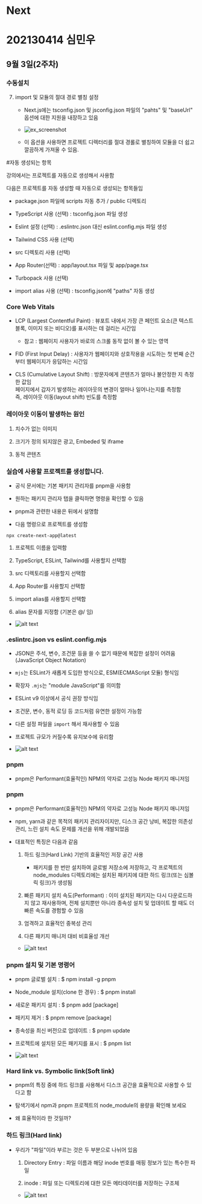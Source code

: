 # Next
# 202130414 심민우

## 9월 3일(2주차)

### 수동설치

7. import 및 모듈의 절대 경로 별칭 설정

    - Next.js에는 tsconfig.json 및 jsconfig.json 파일의 "pahts" 및 "baseUrl" 옵션에 대한 지원을 내장하고 있음

    - ![ex_screenshot](./file/절대경로.png)

    - 이 옵션을 사용하면 프로젝트 디렉터리를 절대 경롤로 별칭하여 모듈을 더 쉽고 깔끔하게 가져올 수 있음.


#자동 생성되는 항목

강의에서는 프로젝트를 자동으로 생성해서 사용함

다음은 프로젝트를 자동 생성할 때 자동으로 생성되는 항목들임

- package.json 파일에 scripts 자동 추가 / public 디렉토리

- TypeScript 사용 (선택) : tsconfig.json 파일 생성
- Eslint 설정 (선택) : .eslintrc.json 대신 eslint.config.mjs 파일 생성
- Tailwind CSS 사용 (선택)
- src 디렉토리 사용 (선택)
- App Router(선택) : app/layout.tsx 파일 및 app/page.tsx
- Turbopack 사용 (선택)
- import alias 사용 (선택) : tsconfig.json에 "paths" 자동 생성

### Core Web Vitals

- LCP (Largest Contentful Paint) : 뷰포트 내에서 가장 큰 페인트 요소(큰 텍스트 블록, 이미지 또는 비디오)를 표시하는 데 걸리는 시간임  
  - 참고 : 웹페이지 사용자가 바로의 스크롤 동작 없이 볼 수 있는 영역

- FID (First Input Delay) : 사용자가 웹페이지와 상호작용을 시도하는 첫 번째 순간부터 웹페이지가 응답하는 시간임

- CLS (Cumulative Layout Shift) : 방문자에게 콘텐츠가 얼마나 불안정한 지 측정한 값임  
  페이지에서 갑자기 발생하는 레이아웃의 변경이 얼마나 일어나는지를 측정함  
  즉, 레이아웃 이동(layout shift) 빈도를 측정함

### 레이아웃 이동이 발생하는 원인
1. 치수가 없는 이미지

2. 크기가 정의 되지않은 광고, Embeded 및 iframe
3. 동적 콘텐츠

### 실습에 사용할 프로젝트를 생성합니다.

- 공식 문서에는 기본 패키지 관리자를 pnpm을 사용함  

- 원하는 패키지 관리자 탭을 클릭하면 명령을 확인할 수 있음  
- pnpm과 관련한 내용은 뒤에서 설명함  
- 다음 명령으로 프로젝트를 생성함  

`npx create-next-app@latest`

1. 프로젝트 이름을 입력함  

2. TypeScript, ESLint, Tailwind를 사용할지 선택함  
3. src 디렉토리를 사용할지 선택함  
4. App Router를 사용할지 선택함  
5. import alias를 사용할지 선택함  
6. alias 문자를 지정함 (기본은 @/ 임)

- ![alt text](./file/nextjs설치.png)

### .eslintrc.json vs eslint.config.mjs
- JSON은 주석, 변수, 조건문 등을 쓸 수 없기 때문에 복잡한 설정이 어려움 (JavaScript Object Notation)  

- `mjs`는 ESLint가 새롭게 도입한 방식으로, ESM(ECMAScript 모듈) 형식임  
- 확장자 `.mjs`는 "module JavaScript"를 의미함  
- ESLint v9 이상에서 공식 권장 방식임  
- 조건문, 변수, 동적 로딩 등 코드처럼 유연한 설정이 가능함  
- 다른 설정 파일을 `import` 해서 재사용할 수 있음  
- 프로젝트 규모가 커질수록 유지보수에 유리함
- ![alt text](./file/eslintrcvseslint.png)


### pnpm
- pnpm은 Performant(효율적인) NPM의 약자로 고성능 Node 패키지 매니저임  

### pnpm
- pnpm은 Performant(효율적인) NPM의 약자로 고성능 Node 패키지 매니저임  

- npm, yarn과 같은 목적의 패키지 관리자이지만, 디스크 공간 낭비, 복잡한 의존성 관리, 느린 설치 속도 문제를 개선을 위해 개발되었음  
- 대표적인 특징은 다음과 같음  
  1. 하드 링크(Hard Link) 기반의 효율적인 저장 공간 사용  
     - 패키지를 한 번만 설치하여 글로벌 저장소에 저장하고, 각 프로젝트의 node_modules 디렉토리에는 설치된 패키지에 대한 하드 링크(또는 심볼릭 링크)가 생성됨  

  2. 빠른 패키지 설치 속도(Performant) : 이미 설치된 패키지는 다시 다운로드하지 않고 재사용하며, 전체 설치뿐만 아니라 종속성 설치 및 업데이트 할 때도 더 빠른 속도를 경험할 수 있음
  3. 엄격하고 효율적인 중복성 관리
  4. 다른 패키지 매니저 대비 비효율성 개선
  - ![alt text](./file/npmVsPmpm.png)

### pnpm 설치 및 기본 명령어
- pnpm 글로벌 설치 : $ npm install -g pnpm  

- Node_module 설치(clone 한 경우) : $ pnpm install  
- 새로운 패키지 설치 : $ pnpm add [package]  
- 패키지 제거 : $ pnpm remove [package]  
- 종속성을 최신 버전으로 업데이트 : $ pnpm update  
- 프로젝트에 설치된 모든 패키지를 표시 : $ pnpm list
- ![alt text](./file/iPmpm.png)

### Hard link vs. Symbolic link(Soft link)
- pnpm의 특징 중에 하드 링크를 사용해서 디스크 공간을 효율적으로 사용할 수 있다고 함  

- 탐색기에서 npm과 pnpm 프로젝트의 node_module의 용량을 확인해 보세요  
- 왜 효율적이라 한 것일까?  

### 하드 링크(Hard link)
- 우리가 "파일"이라 부르는 것은 두 부분으로 나뉘어 있음  
  1. Directory Entry : 파일 이름과 해당 inode 번호를 매핑 정보가 있는 특수한 파일  

  2. inode : 파일 또는 디렉토리에 대한 모든 메타데이터를 저장하는 구조체  
  - ![alt text](./file/hadLinkVsSymbolicLink.png)